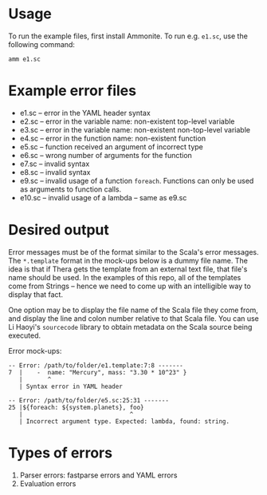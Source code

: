 # Usage
To run the example files, first install Ammonite. To run e.g. `e1.sc`, use the following command:

`amm e1.sc`

# Example error files
- e1.sc – error in the YAML header syntax
- e2.sc – error in the variable name: non-existent top-level variable
- e3.sc – error in the variable name: non-existent non-top-level variable
- e4.sc – error in the function name: non-existent function
- e5.sc – function received an argument of incorrect type
- e6.sc – wrong number of arguments for the function
- e7.sc – invalid syntax
- e8.sc – invalid syntax
- e9.sc – invalid usage of a function `foreach`. Functions can only be used as arguments to function calls.
- e10.sc – invalid usage of a lambda – same as e9.sc

# Desired output
Error messages must be of the format similar to the Scala's error messages. The `*.template` format in the mock-ups below is a dummy file name. The idea is that if Thera gets the template from an external text file, that file's name should be used. In the examples of this repo, all of the templates come from Strings – hence we need to come up with an intelligible way to display that fact.

One option may be to display the file name of the Scala file they come from, and display the line and colon number relative to that Scala file. You can use Li Haoyi's `sourcecode` library to obtain metadata on the Scala source being executed.

Error mock-ups:
```
-- Error: /path/to/folder/e1.template:7:8 -------
7  |    -  name: "Mercury", mass: "3.30 * 10^23" }
   |       ^
   | Syntax error in YAML header
```

```
-- Error: /path/to/folder/e5.sc:25:31 -------
25 |${foreach: ${system.planets}, foo}
   |                              ^
   | Incorrect argument type. Expected: lambda, found: string.
```

# Types of errors
1. Parser errors: fastparse errors and YAML errors
2. Evaluation errors
